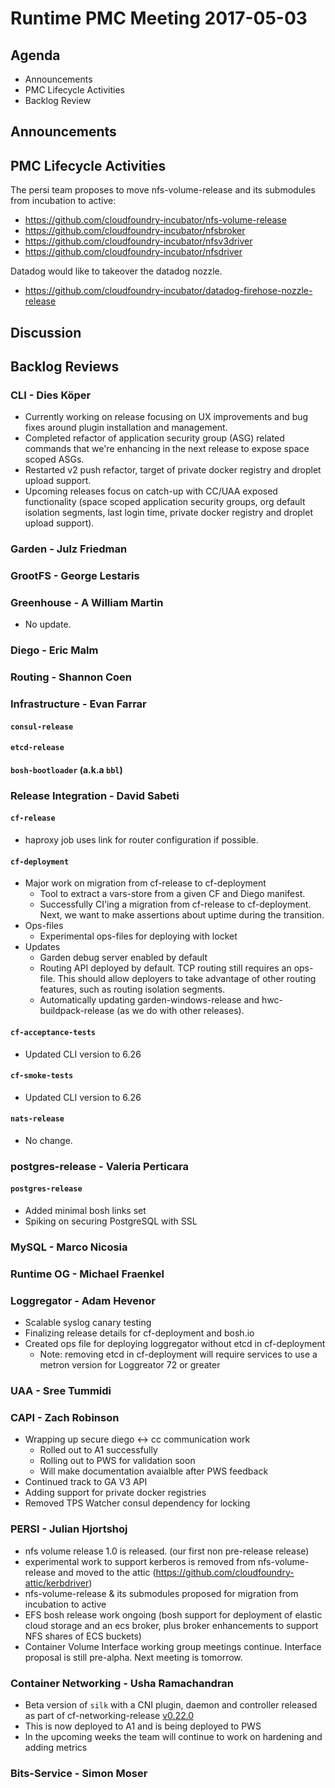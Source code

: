 # Runtime PMC Meeting 2017-05-03

## Agenda

* Announcements
* PMC Lifecycle Activities
* Backlog Review

## Announcements


## PMC Lifecycle Activities

The persi team proposes to move nfs-volume-release and its submodules from incubation to active:
- https://github.com/cloudfoundry-incubator/nfs-volume-release
- https://github.com/cloudfoundry-incubator/nfsbroker
- https://github.com/cloudfoundry-incubator/nfsv3driver
- https://github.com/cloudfoundry-incubator/nfsdriver

Datadog would like to takeover the datadog nozzle.
- https://github.com/cloudfoundry-incubator/datadog-firehose-nozzle-release

## Discussion


## Backlog Reviews

### CLI - Dies Köper
- Currently working on release focusing on UX improvements and bug fixes around plugin installation and management.
- Completed refactor of application security group (ASG) related commands that we're enhancing in the next release to expose space scoped ASGs.
- Restarted v2 push refactor, target of private docker registry and droplet upload support.
- Upcoming releases focus on catch-up with CC/UAA exposed functionality (space scoped application security groups, org default isolation segments, last login time, private docker registry and droplet upload support).

### Garden - Julz Friedman

### GrootFS - George Lestaris


### Greenhouse - A William Martin

- No update.

### Diego - Eric Malm


### Routing - Shannon Coen


### Infrastructure - Evan Farrar

#### `consul-release`


#### `etcd-release`

#### `bosh-bootloader` (a.k.a `bbl`)

### Release Integration - David Sabeti

#### `cf-release`
- haproxy job uses link for router configuration if possible.

#### `cf-deployment`
- Major work on migration from cf-release to cf-deployment
  - Tool to extract a vars-store from a given CF and Diego manifest.
  - Successfully CI'ing a migration from cf-release to cf-deployment.
    Next, we want to make assertions about uptime during the transition.
- Ops-files
  - Experimental ops-files for deploying with locket
- Updates
  - Garden debug server enabled by default
  - Routing API deployed by default. TCP routing still requires an ops-file.
    This should allow deployers to take advantage of other routing features,
    such as routing isolation segments.
  - Automatically updating garden-windows-release and hwc-buildpack-release
    (as we do with other releases).

#### `cf-acceptance-tests`
- Updated CLI version to 6.26

#### `cf-smoke-tests`
- Updated CLI version to 6.26

#### `nats-release`
- No change.

### postgres-release - Valeria Perticara

#### `postgres-release`
- Added minimal bosh links set
- Spiking on securing PostgreSQL with SSL

### MySQL - Marco Nicosia

### Runtime OG - Michael Fraenkel

### Loggregator - Adam Hevenor
- Scalable syslog canary testing
- Finalizing release details for cf-deployment and bosh.io
- Created ops file for deploying loggregator without etcd in cf-deployment
  - Note: removing etcd in cf-deployment will require services to use a metron version for Loggreator 72 or greater

### UAA - Sree Tummidi

### CAPI - Zach Robinson

- Wrapping up secure diego <-> cc communication work
  - Rolled out to A1 successfully
  - Rolling out to PWS for validation soon
  - Will make documentation avaialble after PWS feedback
- Continued track to GA V3 API
- Adding support for private docker registries
- Removed TPS Watcher consul dependency for locking

### PERSI - Julian Hjortshoj
- nfs volume release 1.0 is released.  (our first non pre-release release)
- experimental work to support kerberos is removed from nfs-volume-release and moved to the attic (https://github.com/cloudfoundry-attic/kerbdriver)
- nfs-volume-release & its submodules proposed for migration from incubation to active
- EFS bosh release work ongoing (bosh support for deployment of elastic cloud storage and an ecs broker, plus broker enhancements to support NFS shares of ECS buckets)
- Container Volume Interface working group meetings continue.  Interface proposal is still pre-alpha.  Next meeting is tomorrow.

### Container Networking - Usha Ramachandran
- Beta version of `silk` with a CNI plugin, daemon and controller released as part of cf-networking-release [v0.22.0](https://github.com/cloudfoundry-incubator/cf-networking-release/releases/tag/v0.22.0)
- This is now deployed to A1 and is being deployed to PWS
- In the upcoming weeks the team will continue to work on hardening and adding metrics 

### Bits-Service - Simon Moser
